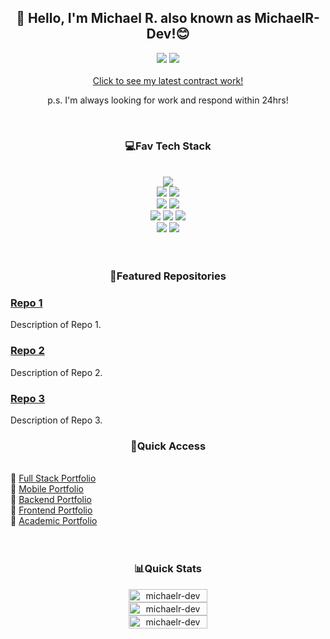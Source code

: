<h2 align="center" color="orange">👋 Hello, I'm Michael R. also known as MichaelR-Dev!😊</h2>
<div align="center">
    <a href="https://www.linkedin.com/in/michaelr-dev" target="_blank"><img src="https://img.shields.io/badge/LinkedIn-0077B5?style=for-the-badge&logo=linkedin&logoColor=white"/></a>
    <a href="https://www.upwork.com/freelancers/michaelr78" target="_blank"><img src="https://img.shields.io/badge/UpWork-6FDA44?style=for-the-badge&logo=Upwork&logoColor=white"/></a>
</div>

<br>
<div align="center">
    <a align="center" href="https://www.upwork.com/freelancers/michaelr78" target="_blank">Click to see my latest contract work!</a>
    <p align="center" italicized>p.s. I'm always looking for work and respond within 24hrs!</p>
</div>
<br>
<h3 align="center">💻Fav Tech Stack</h3>
<br>

<div align="center">
    <div>
        <a href="https://react.dev/" target="_blank"><img src="https://img.shields.io/badge/React-20232A?style=for-the-badge&logo=react&logoColor=61DAFB"/></a>
    </div>
    <div>
        <a href="https://www.typescriptlang.org/" target="_blank"><img src="https://img.shields.io/badge/TypeScript-007ACC?style=for-the-badge&logo=typescript&logoColor=white"/></a>
        <a href="https://tailwindcss.com/" target="_blank"><img src="https://img.shields.io/badge/Tailwind_CSS-38B2AC?style=for-the-badge&logo=tailwind-css&logoColor=white"/></a>
    </div>
    <div>
        <a href="https://reactnative.dev/" target="_blank"><img src="https://img.shields.io/badge/React_Native-20232A?style=for-the-badge&logo=react&logoColor=61DAFB"/></a> 
        <a href="https://firebase.google.com/" target="_blank"><img src="https://img.shields.io/badge/Firebase-039BE5?style=for-the-badge&logo=Firebase&logoColor=white"/></a>
    </div>
    <div>   
        <a href="https://jestjs.io/" target="_blank"><img src="https://img.shields.io/badge/Jest-323330?style=for-the-badge&logo=Jest&logoColor=white"/></a>
        <a href="https://nodejs.org/en" target="_blank"><img src="https://img.shields.io/badge/Node.js-43853D?style=for-the-badge&logo=node.js&logoColor=white"/></a>
        <a href="https://redux.js.org/" target="_blank"><img src="https://img.shields.io/badge/Redux-593D88?style=for-the-badge&logo=redux&logoColor=white"/></a>
    </div>
    <div>
        <a href="https://vercel.com/" target="_blank"><img src="https://img.shields.io/badge/Vercel-000000?style=for-the-badge&logo=vercel&logoColor=white"/></a>
        <a href="https://nextjs.org/" target="_blank"><img src="https://img.shields.io/badge/Next.js-000?logo=nextdotjs&logoColor=fff&style=for-the-badge"/></a>
    </div>

</div>


<br>
<br>

<h3 align="center">🌟Featured Repositories</h3>

### [Repo 1](link-to-repo-1)
Description of Repo 1.

### [Repo 2](link-to-repo-2)
Description of Repo 2.

### [Repo 3](link-to-repo-3)
Description of Repo 3.

<h3 align="center">🚀Quick Access</h3>
<br>

<div align="left">
 🔵 <a href="https://github.com/MichaelR-Dev/learns-fullstack">Full Stack Portfolio</a> <br>
 🔵 <a href="https://github.com/MichaelR-Dev/learns-mobile">Mobile Portfolio</a> <br>
 🔵 <a href="https://github.com/MichaelR-Dev/learns-backend">Backend Portfolio</a> <br>
 🔵 <a href="https://github.com/MichaelR-Dev/learns-frontend">Frontend Portfolio</a> <br>
 🔵 <a href="https://github.com/MichaelR-Dev/portfolio-university">Academic Portfolio</a>
</div>
<br>
<br>

<h3 align="center">📊Quick Stats</h3>
<div style="display: flex; width: 100%; flex-direction: column; justify-content: center; align-items: center;">
    <p align="center" style="width: 100%; margin: 0; height: 100%;">
        <img style="width: 50%; height: 100%;" src="https://github-readme-stats.vercel.app/api/top-langs?username=michaelr-dev&show_icons=true&locale=en&layout=compact&theme=onedark" alt="michaelr-dev" />
        <img style="width: 50%; height: 100%;" src="https://github-readme-stats.vercel.app/api?username=michaelr-dev&show_icons=true&locale=en&theme=onedark" alt="michaelr-dev" />
        <img style="width: 50%; height: 100%;" src="https://github-readme-streak-stats.herokuapp.com/?user=michaelr-dev&theme=onedark" alt="michaelr-dev"/>
    </p>
</div>
